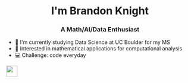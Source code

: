 <h1 align="center">I'm Brandon Knight</h1>
<h3 align="center">A Math/AI/Data Enthusiast</h3>

- 📕 I'm currently studying Data Science at UC Boulder for my MS
- 🧮 Interested in mathematical applications for computational analysis
- 💻 Challenge: code everyday


<img src="https://github.com/BKnightHD/hello-world/blob/main/image/link.png" width="30" height ="30">
